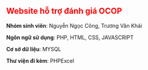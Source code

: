 <h2 style="color: red">Website hỗ trợ đánh giá OCOP</h2>
<div>
    <p><b>Nhóm sinh viên</b>: Nguyễn Ngọc Công, Trương Văn Khải</p>
    <p><b>Ngôn ngữ sử dụng</b>: PHP, HTML, CSS, JAVASCRIPT </p>
    <p><b>Cơ sở dữ liệu</b>: MYSQL</p>
    <p><b>Thư viện đi kèm</b>: PHPExcel </p>
</div>
